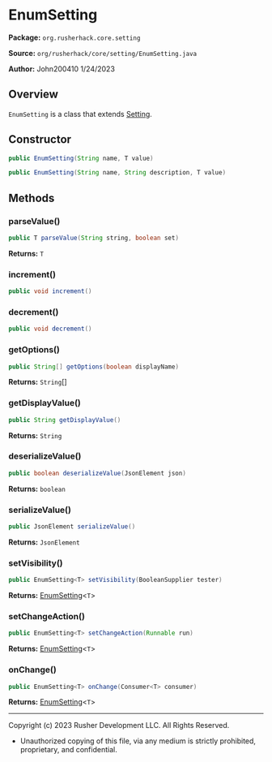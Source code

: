 # EnumSetting

**Package:** `org.rusherhack.core.setting`

**Source:** `org/rusherhack/core/setting/EnumSetting.java`

**Author:** John200410 1/24/2023



## Overview

`EnumSetting` is a class that extends [Setting](Setting.md).

## Constructor

```java
public EnumSetting(String name, T value)
```

```java
public EnumSetting(String name, String description, T value)
```

## Methods

### parseValue()

```java
public T parseValue(String string, boolean set)
```

**Returns:** `T`

### increment()

```java
public void increment()
```

### decrement()

```java
public void decrement()
```

### getOptions()

```java
public String[] getOptions(boolean displayName)
```

**Returns:** `String`[]

### getDisplayValue()

```java
public String getDisplayValue()
```

**Returns:** `String`

### deserializeValue()

```java
public boolean deserializeValue(JsonElement json)
```

**Returns:** `boolean`

### serializeValue()

```java
public JsonElement serializeValue()
```

**Returns:** `JsonElement`

### setVisibility()

```java
public EnumSetting<T> setVisibility(BooleanSupplier tester)
```

**Returns:** [EnumSetting](EnumSetting.md)<`T`>

### setChangeAction()

```java
public EnumSetting<T> setChangeAction(Runnable run)
```

**Returns:** [EnumSetting](EnumSetting.md)<`T`>

### onChange()

```java
public EnumSetting<T> onChange(Consumer<T> consumer)
```

**Returns:** [EnumSetting](EnumSetting.md)<`T`>

---

Copyright (c) 2023 Rusher Development LLC. All Rights Reserved.
* Unauthorized copying of this file, via any medium is strictly prohibited, proprietary, and confidential.
